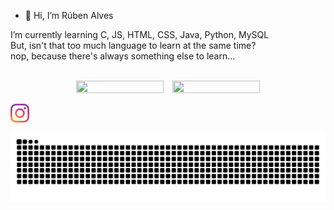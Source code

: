 - 👋 Hi, I’m Rúben Alves <br>

I’m currently learning C, JS, HTML, CSS, Java, Python, MySQL<br>
But, isn't that too much language to learn at the same time?<br>
nop, because there's always something else to learn...<br>

<br>

<div align="center">
  <img height="50%" width="140em" src ="https://github-readme-stats.vercel.app/api?username=redystum&show_icons=true&count_private=true&theme=dark&hide_border=true&bg_color=00000000">
  &ensp;
  <img height="50%" width="140em" src ="https://github-readme-stats.vercel.app/api/top-langs/?username=redystum&layout=compact&hide_border=true&theme=dark&bg_color=00000000&langs_count=7"> <br>
</div>

<a href="https://www.instagram.com/ruben_alves__/" target="_blank" rel="external"><img src="./images/instagram.png" width="30" alt="My instagram"></a>
  
![Snake animation](https://github.com/redystum/redystum/blob/output/github-contribution-grid-snake.svg)



  
<!---
redystum/redystum is a ✨ special ✨ repository because its `README.md` (this file) appears on your GitHub profile.
You can click the Preview link to take a look at your changes.
--->
